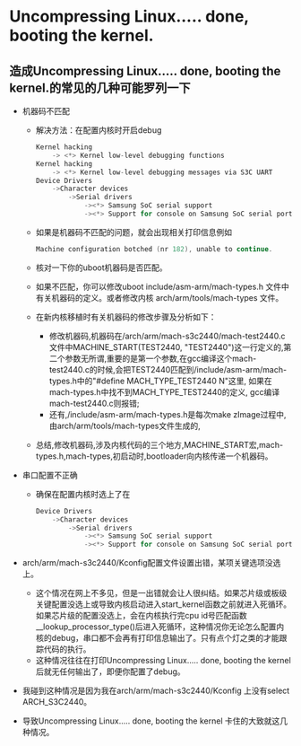 # Uncompressing Linux..... done, booting the kernel.

## 造成Uncompressing Linux..... done, booting the kernel.的常见的几种可能罗列一下

* 机器码不匹配

  * 解决方法：在配置内核时开启debug 
    ```C
    Kernel hacking 
        -> <*> Kernel low-level debugging functions
    Kernel hacking 
        -> <*> Kernel low-level debugging messages via S3C UART
    Device Drivers
        ->Character devices
            ->Serial drivers 
                -><*> Samsung SoC serial support
                -><*> Support for console on Samsung SoC serial port
    ```

  * 如果是机器码不匹配的问题，就会出现相关打印信息例如
    ```C
    Machine configuration botched (nr 182), unable to continue.
    ```

  * 核对一下你的uboot机器码是否匹配。
  * 如果不匹配，你可以修改uboot include/asm-arm/mach-types.h 文件中有关机器码的定义。或者修改内核 arch/arm/tools/mach-types 文件。
  * 在新内核移植时有关机器码的修改步骤及分析如下：
    * 修改机器码,机器码在/arch/arm/mach-s3c2440/mach-test2440.c文件中MACHINE_START(TEST2440, "TEST2440")这一行定义的,第二个参数无所谓,重要的是第一个参数,在gcc编译这个mach-test2440.c的时候,会把TEST2440匹配到/include/asm-arm/mach-types.h中的"#define MACH_TYPE_TEST2440 N"这里, 如果在mach-types.h中找不到MACH_TYPE_TEST2440的定义, gcc编译mach-test2440.c则报错;
    * 还有,/include/asm-arm/mach-types.h是每次make zImage过程中, 由arch/arm/tools/mach-types文件生成的,

  * 总结,修改机器码,涉及内核代码的三个地方,MACHINE_START宏,mach-types.h,mach-types,初启动时,bootloader向内核传递一个机器码。

* 串口配置不正确

  * 确保在配置内核时选上了在
    ```C
    Device Drivers
        ->Character devices
            ->Serial drivers
                -><*> Samsung SoC serial support
                -><*> Support for console on Samsung SoC serial port
    ```

* arch/arm/mach-s3c2440/Kconfig配置文件设置出错，某项关键选项没选上。

  * 这个情况在网上不多见，但是一出错就会让人很纠结。如果芯片级或板级关键配置没选上或导致内核启动进入start_kernel函数之前就进入死循环。如果芯片级的配置没选上，会在内核执行完cpu id号匹配函数__lookup_processor_type()后进入死循环，这种情况你无论怎么配置内核的debug，串口都不会再有打印信息输出了。只有点个灯之类的才能跟踪代码的执行。
  * 这种情况往往在打印Uncompressing Linux..... done, booting the kernel后就无任何输出了，即便你配置了debug。
* 我碰到这种情况是因为我在arch/arm/mach-s3c2440/Kconfig 上没有select ARCH_S3C2440。
* 导致Uncompressing Linux..... done, booting the kernel 卡住的大致就这几种情况。
